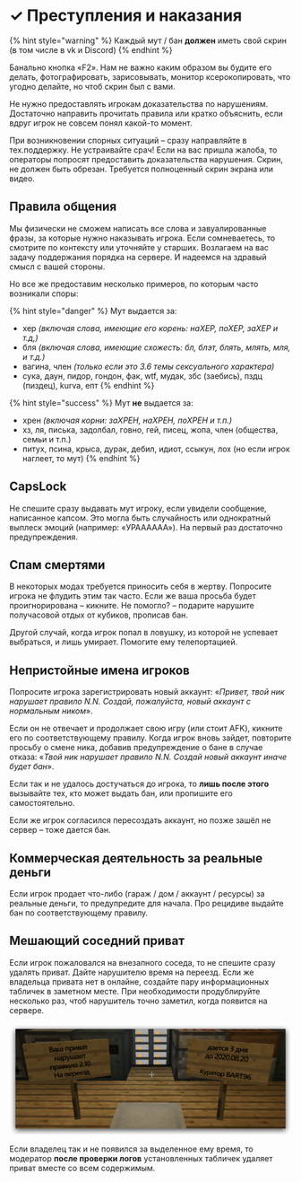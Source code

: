 # ✓ Преступления и наказания

{% hint style="warning" %}
Каждый мут / бан **должен** иметь свой скрин \(в том числе в vk и Discord\)
{% endhint %}

Банально кнопка «F2». Нам не важно каким образом вы будите его делать, фотографировать, зарисовывать, монитор ксерокопировать, что угодно делайте, но чтоб скрин был с вами.

Не нужно предоставлять игрокам доказательства по нарушениям. Достаточно направить прочитать правила или кратко объяснить, если вдруг игрок не совсем понял какой-то момент. 

При возникновении спорных ситуаций – сразу направляйте в тех.поддержку. Не устраивайте срач! Если на вас пришла жалоба, то операторы попросят предоставить доказательства нарушения. Скрин, не должен быть обрезан. Требуется полноценный скрин экрана или видео.

## Правила общения

Мы физически не сможем написать все слова и завуалированные фразы, за которые нужно наказывать игрока. Если сомневаетесь, то смотрите по контексту или уточняйте у старших. Возлагаем на вас задачу поддержания порядка на сервере. И надеемся на здравый смысл с вашей стороны.

Но все же предоставим несколько примеров, по которым часто возникали споры:

{% hint style="danger" %}
Мут выдается за:

* хер _\(включая слова, имеющие его корень: наХЕР, поХЕР, заХЕР и т.д,\)_
* бля _\(включая слова, имеющие схожесть: бл, блэт, блять, млять, мля, и т.д.\)_
* вагина, член _\(только если это 3.6 темы сексуального характера\)_
* сука, даун, пидор, гондон, фак, wtf, мудак, збс \(заебись\), пздц \(пиздец\), kurva, епт
{% endhint %}

{% hint style="success" %}
Мут **не** выдается за:

* xрен _\(включая корни: заХРЕН, наХРЕН, поХРЕН и т.п.\)_
* хз, ля, писька, задолбал, говно, гей, писец, жопа, член \(общества, семьи и т.п.\)
* питух, псина, крыса, дурак, дебил, идиот, ссыкун, лох \(но если игрок наглеет, то мут\)
{% endhint %}

## CapsLock

Не спешите сразу выдавать мут игроку, если увидели сообщение, написанное капсом. Это могла быть случайность или однократный выплеск эмоций \(например: «УРАААААА»\). На первый раз достаточно предупреждения.

## Спам смертями

В некоторых модах требуется приносить себя в жертву. Попросите игрока не флудить этим так часто. Если же ваша просьба будет проигнорирована – кикните. Не помогло? – подарите нарушите получасовой отдых от кубиков, прописав бан.

Другой случай, когда игрок попал в ловушку, из которой не успевает выбраться, и лишь умирает. Помогите ему телепортацией.

## Непристойные имена игроков

Попросите игрока зарегистрировать новый аккаунт: «_Привет, твой ник нарушает правило N.N. Создай, пожалуйста, новый аккаунт с нормальным ником_».

Если он не отвечает и продолжает свою игру \(или стоит AFK\), кикните его по соответствующему правилу. Когда игрок вновь зайдет, повторите просьбу о смене ника, добавив предупреждение о бане в случае отказа: «_Твой ник нарушает правило N.N. Создай новый аккаунт иначе будет бан_».

Если так и не удалось достучаться до игрока, то **лишь после этого** вызывайте тех, кто может выдать бан, или пропишите его самостоятельно.

Если же игрок согласился пересоздать аккаунт, но позже зашёл не сервер – тоже дается бан.

## Коммерческая деятельность за реальные деньги

Если игрок продает что-либо \(гараж / дом / аккаунт / ресурсы\) за реальные деньги, то предупредите для начала. Про рецидиве выдайте бан по соответствующему правилу.

## Мешающий соседний приват

Если игрок пожаловался на внезапного соседа, то не спешите сразу удалять приват. Дайте нарушителю время на переезд. Если же владельца привата нет в онлайне, создайте пару информационных табличек в заметном месте. При необходимости продублируйте несколько раз, чтоб нарушитель точно заметил, когда появится на сервере.

![&#x412;&#x430;&#x448; &#x43F;&#x440;&#x438;&#x432;&#x430;&#x442; &#x43D;&#x430;&#x440;&#x443;&#x448;&#x430;&#x435;&#x442; &#x43F;&#x440;&#x430;&#x432;&#x438;&#x43B;&#x43E; 2.10. &#x41D;&#x430; &#x43F;&#x435;&#x440;&#x435;&#x435;&#x437;&#x434; &#x434;&#x430;&#x435;&#x442;&#x441;&#x44F; 3 &#x434;&#x43D;&#x44F; &#x434;&#x43E; 2020.08.20. &#x41C;&#x43B;.&#x43C;&#x43E;&#x434;&#x435;&#x440;&#x430;&#x442;&#x43E;&#x440; BART96](../.gitbook/assets/image%20%284%29.png)

Если владелец так и не появился за выделенное ему время, то модератор **после проверки логов** установленных табличек удаляет приват вместе со всем содержимым.

